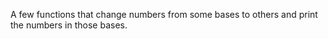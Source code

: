 A few functions that change numbers from some bases to others and print the numbers in those bases.
